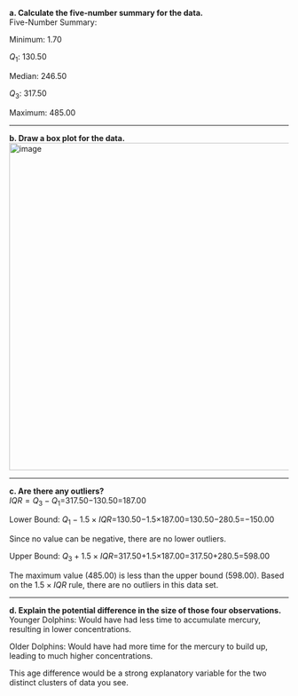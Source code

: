 **a. Calculate the five-number summary for the data.**  
Five-Number Summary:

Minimum: 1.70

$Q_1$: 130.50

Median: 246.50

$Q_3$: 317.50

Maximum: 485.00

---
**b. Draw a box plot for the data.**  
<img width="787" height="590" alt="image" src="https://github.com/user-attachments/assets/6438299a-f25e-4fc5-a445-ae284b574d37" />

---
**c. Are there any outliers?**  
$IQR=Q_3−Q_1$=317.50−130.50=187.00

Lower Bound: $Q_1−1.5×IQR$=130.50−1.5×187.00=130.50−280.5=−150.00

Since no value can be negative, there are no lower outliers.

Upper Bound: $Q_3+1.5×IQR$=317.50+1.5×187.00=317.50+280.5=598.00

The maximum value (485.00) is less than the upper bound (598.00).
Based on the $1.5×IQR$ rule, there are no outliers in this data set.

---
**d. Explain the potential difference in the size of those four observations.**  
Younger Dolphins: Would have had less time to accumulate mercury, resulting in lower concentrations.

Older Dolphins: Would have had more time for the mercury to build up, leading to much higher concentrations.

This age difference would be a strong explanatory variable for the two distinct clusters of data you see.
